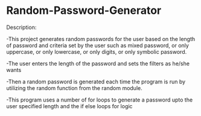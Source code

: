 # Random-Password-Generator
Description:

-This project generates random passwords for the user based on the length of password and criteria set by the user such as mixed password, or only uppercase, or only lowercase, or only digits, or only symbolic password.

-The user enters the length of the password and sets the filters as he/she wants

-Then a random password is generated each time the program is run by utilizing the random function from the random module.

-This program uses a number of for loops to generate a password upto the user specified length and the if else loops for logic
